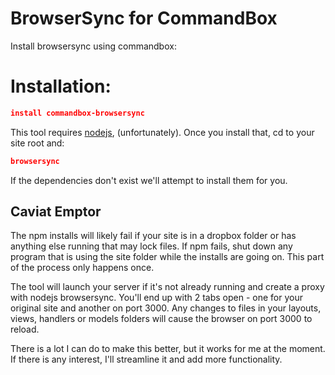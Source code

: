 # BrowserSync for CommandBox

Install browsersync using commandbox:

# Installation:
```json
install commandbox-browsersync
```

This tool requires [nodejs](https://nodejs.org), (unfortunately).   Once you install that, cd to your site root and:

```json
browsersync
```

If the dependencies don't exist we'll attempt to install them for you.

## Caviat Emptor
The npm installs will likely fail if your site is in a dropbox folder or has anything else running that may lock files.  If npm fails, shut down any program that is using the site folder while the installs are going on.  This part of the process only happens once.

The tool will launch your server if it's not already running and create a proxy with nodejs browsersync.  You'll end up with 2 tabs open - one for your original site and another on port 3000.  Any changes to files in your layouts, views, handlers or models folders will cause the browser on port 3000 to reload.

There is a lot I can do to make this better, but it works for me at the moment.  If there is any interest, I'll streamline it and add more functionality.